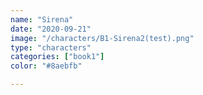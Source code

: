 ```yaml
---
name: "Sirena"
date: "2020-09-21"
image: "/characters/B1-Sirena2(test).png"
type: "characters"
categories: ["book1"]
color: "#8aebfb"

---
```


